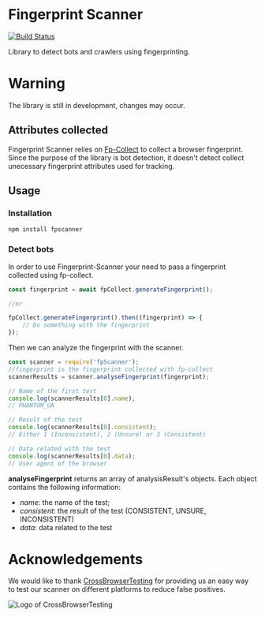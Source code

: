 # Fingerprint Scanner
[![Build Status](https://travis-ci.org/antoinevastel/fpscanner.svg?branch=master)](https://travis-ci.org/antoinevastel/fpscanner)

Library to detect bots and crawlers using fingerprinting.

# Warning
The library is still in development, changes may occur.

## Attributes collected
Fingerprint Scanner relies on [Fp-Collect](https://github.com/antoinevastel/fp-collect) to collect a browser fingerprint.
Since the purpose of the library is bot detection, it doesn't detect collect 
unecessary fingerprint attributes used for tracking.

## Usage

### Installation

```
npm install fpscanner

```

### Detect bots

In order to use Fingerprint-Scanner your need to pass a fingerprint
collected using fp-collect.

```js
const fingerprint = await fpCollect.generateFingerprint();

//or

fpCollect.generateFingerprint().then((fingerprint) => {
    // Do something with the fingerprint
});

```

Then we can analyze the fingerprint with the scanner.

```js
const scanner = require('fpScanner');
//fingerprint is the fingerprint collected with fp-collect
scannerResults = scanner.analyseFingerprint(fingerprint);

// Name of the first test
console.log(scannerResults[0].name); 
// PHANTOM_UA

// Result of the test
console.log(scannerResults[0].consistent);
// Either 1 (Inconsistent), 2 (Unsure) or 3 (Consistent)

// Data related with the test
console.log(scannerResults[0].data);
// User agent of the browser
```

**analyseFingerprint** returns an array of analysisResult's objects.
Each object contains the following information:
- *name*: the name of the test;
- *consistent*: the result of the test (CONSISTENT, UNSURE, INCONSISTENT)
- *data*: data related to the test


# Acknowledgements
We would like to thank [CrossBrowserTesting](https://crossbrowsertesting.com) for providing us an easy way to test our scanner on different platforms to reduce false positives.

![Logo of CrossBrowserTesting](https://seeklogo.com/images/C/cross-browser-testing-logo-300E2AF44B-seeklogo.com.png)
